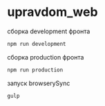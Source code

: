 # upravdom_web

сборка development фронта
```javascript
npm run development
```

сборка production фронта
```javascript
npm run production
```

запуск browserySync
```javascript
gulp
```
